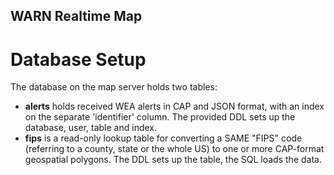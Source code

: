 ## WARN Realtime Map
# Database Setup
The database on the map server holds two tables:
- **alerts** holds received WEA alerts in CAP and JSON format, with an index on the separate 'identifier' column.  The provided DDL sets up the database, user, table and index.
- **fips** is a read-only lookup table for converting a SAME "FIPS" code (referring to a county, state or the whole US) to one or more CAP-format geospatial polygons.  The DDL sets up the table, the SQL loads the data.
